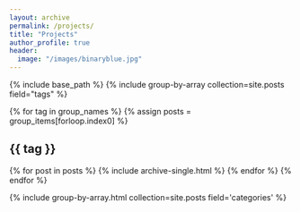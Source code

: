 ```yaml
---
layout: archive
permalink: /projects/
title: "Projects"
author_profile: true
header:
  image: "/images/binaryblue.jpg"
---
```



{% include base_path %}
{% include group-by-array collection=site.posts field="tags" %}

{% for tag in group_names %}
  {% assign posts = group_items[forloop.index0] %}
  <h2 id="{{ tag | slugify }}" class="archive__subtitle">{{ tag }}</h2>
  {% for post in posts %}
    {% include archive-single.html %}
  {% endfor %}
{% endfor %}


{% include group-by-array.html collection=site.posts field='categories' %}
